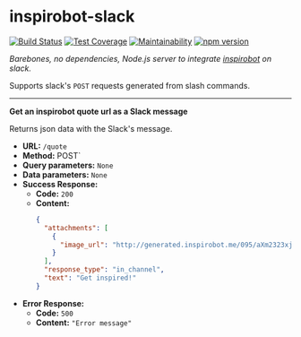 # inspirobot-slack
[![Build Status](https://travis-ci.org/lorenzocestaro/inspirobot-slack.svg?branch=master)](https://travis-ci.org/lorenzocestaro/inspirobot-slack)
[![Test Coverage](https://api.codeclimate.com/v1/badges/39bc3bdb846fb0460f94/test_coverage)](https://codeclimate.com/github/lorenzocestaro/inspirobot-slack/test_coverage)
[![Maintainability](https://api.codeclimate.com/v1/badges/39bc3bdb846fb0460f94/maintainability)](https://codeclimate.com/github/lorenzocestaro/inspirobot-slack/maintainability)
[![npm version](https://badge.fury.io/js/inspirobot-slack.svg)](https://badge.fury.io/js/inspirobot-slack)

_Barebones, no dependencies, Node.js server to integrate [inspirobot](http://inspirobot.me/) on slack._

Supports slack's `POST` requests generated from slash commands.

---
**Get an inspirobot quote url as a Slack message**

Returns json data with the Slack's message.
- **URL:** `/quote`
- **Method:**  POST`
- **Query parameters:** `None`
- **Data parameters:** `None`
- **Success Response:**
    - **Code:** `200`
    - **Content:**
        ```json
        {
          "attachments": [
            {
              "image_url": "http://generated.inspirobot.me/095/aXm2323xjU.jpg"
            }
          ],
          "response_type": "in_channel",
          "text": "Get inspired!"
        }
        ```
-  **Error Response:**
	- **Code:** `500`
	- **Content:** `"Error message"`
